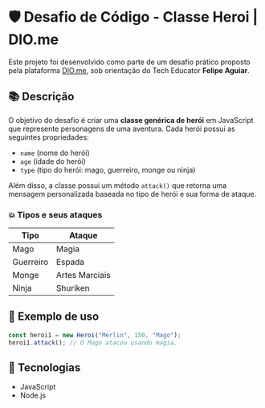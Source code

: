 # 🛡️ Desafio de Código - Classe Heroi | DIO.me

Este projeto foi desenvolvido como parte de um desafio prático proposto pela plataforma [DIO.me](https://dio.me), sob orientação do Tech Educator **Felipe Aguiar**.

## 📚 Descrição

O objetivo do desafio é criar uma **classe genérica de herói** em JavaScript que represente personagens de uma aventura. Cada herói possui as seguintes propriedades:

- `name` (nome do herói)
- `age` (idade do herói)
- `type` (tipo do herói: mago, guerreiro, monge ou ninja)

Além disso, a classe possui um método `attack()` que retorna uma mensagem personalizada baseada no tipo de herói e sua forma de ataque.

### 💥 Tipos e seus ataques

| Tipo      | Ataque             |
|-----------|--------------------|
| Mago      | Magia              |
| Guerreiro | Espada             |
| Monge     | Artes Marciais     |
| Ninja     | Shuriken           |

## 🧪 Exemplo de uso

```javascript
const heroi1 = new Heroi("Merlin", 150, "Mago");
heroi1.attack(); // O Mago atacou usando magia.
```

## 🚀 Tecnologias

- JavaScript
- Node.js